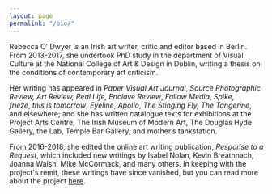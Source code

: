 ```yaml
---
layout: page
permalink: "/bio/"
---
```

Rebecca O’ Dwyer is an Irish art writer, critic and editor based in Berlin. From 2013-2017, she undertook PhD study in the department of Visual Culture at the National College of Art & Design in Dublin, writing a thesis on the conditions of contemporary art criticism. 

Her writing has appeared in _Paper Visual Art Journal_, _Source Photographic Review, Art Review, Real Life,_ _Enclave Review_, _Fallow Media_, _Spike_, _frieze_, _this is tomorrow_, _Eyeline_, _Apollo_, _The Stinging Fly,_ _The Tangerine_, and elsewhere; and she has written catalogue texts for exhibitions at the Project Arts Centre, The Irish Museum of Modern Art, The Douglas Hyde Gallery, the Lab, Temple Bar Gallery, and mother’s tankstation. 

From 2016-2018, she edited the online art writing publication, _Response to a Request_, which included new writings by Isabel Nolan, Kevin Breathnach, Joanna Walsh, Mike McCormack, and many others. In keeping with the project's remit, these writings have since vanished, but you can read more about the project [here](). 